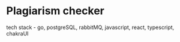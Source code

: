 # Plagiarism checker

tech stack - go, postgreSQL, rabbitMQ, javascript, react, typescript, chakraUI